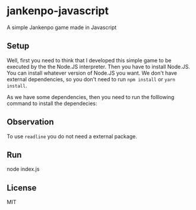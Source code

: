 # jankenpo-javascript
A simple Jankenpo game made in Javascript

## Setup
Well, first you need to think that I developed this simple game to be executed by the the Node.JS interpreter. Then you have to install Node.JS. You can install whatever version of Node.JS you want. We don't have external dependencies, so you don't need to run `npm install` or `yarn install`.

As we have some dependencies, then you need to run the folllowing command to install the dependecies:

## Observation
To use `readline` you do not need a external package.

## Run
node index.js

## License
MIT
